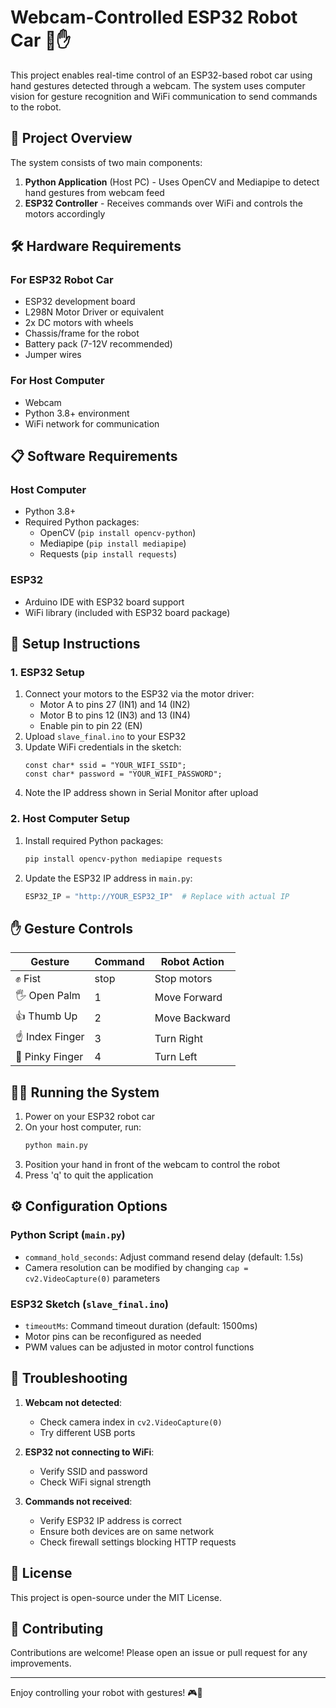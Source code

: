 # Webcam-Controlled ESP32 Robot Car 🚗✋

This project enables real-time control of an ESP32-based robot car using hand gestures detected through a webcam. The system uses computer vision for gesture recognition and WiFi communication to send commands to the robot.

## 📌 Project Overview

The system consists of two main components:

1. **Python Application** (Host PC) - Uses OpenCV and Mediapipe to detect hand gestures from webcam feed
2. **ESP32 Controller** - Receives commands over WiFi and controls the motors accordingly

## 🛠 Hardware Requirements

### For ESP32 Robot Car

- ESP32 development board
- L298N Motor Driver or equivalent
- 2x DC motors with wheels
- Chassis/frame for the robot
- Battery pack (7-12V recommended)
- Jumper wires

### For Host Computer

- Webcam
- Python 3.8+ environment
- WiFi network for communication

## 📋 Software Requirements

### Host Computer

- Python 3.8+
- Required Python packages:
  - OpenCV (`pip install opencv-python`)
  - Mediapipe (`pip install mediapipe`)
  - Requests (`pip install requests`)

### ESP32

- Arduino IDE with ESP32 board support
- WiFi library (included with ESP32 board package)

## 🚀 Setup Instructions

### 1. ESP32 Setup

1. Connect your motors to the ESP32 via the motor driver:
   - Motor A to pins 27 (IN1) and 14 (IN2)
   - Motor B to pins 12 (IN3) and 13 (IN4)
   - Enable pin to pin 22 (EN)
2. Upload `slave_final.ino` to your ESP32
3. Update WiFi credentials in the sketch:
   ```arduino
   const char* ssid = "YOUR_WIFI_SSID";
   const char* password = "YOUR_WIFI_PASSWORD";
   ```
4. Note the IP address shown in Serial Monitor after upload

### 2. Host Computer Setup

1. Install required Python packages:
   ```bash
   pip install opencv-python mediapipe requests
   ```
2. Update the ESP32 IP address in `main.py`:
   ```python
   ESP32_IP = "http://YOUR_ESP32_IP"  # Replace with actual IP
   ```

## ✋ Gesture Controls

| Gesture         | Command | Robot Action  |
| --------------- | ------- | ------------- |
| ✊ Fist         | stop    | Stop motors   |
| 🖐 Open Palm    | 1       | Move Forward  |
| 👍 Thumb Up     | 2       | Move Backward |
| ☝ Index Finger | 3       | Turn Right    |
| 🤙 Pinky Finger | 4       | Turn Left     |

## 🏃‍♂️ Running the System

1. Power on your ESP32 robot car
2. On your host computer, run:
   ```bash
   python main.py
   ```
3. Position your hand in front of the webcam to control the robot
4. Press 'q' to quit the application

## ⚙️ Configuration Options

### Python Script (`main.py`)

- `command_hold_seconds`: Adjust command resend delay (default: 1.5s)
- Camera resolution can be modified by changing `cap = cv2.VideoCapture(0)` parameters

### ESP32 Sketch (`slave_final.ino`)

- `timeoutMs`: Command timeout duration (default: 1500ms)
- Motor pins can be reconfigured as needed
- PWM values can be adjusted in motor control functions

## 🔧 Troubleshooting

1. **Webcam not detected**:

   - Check camera index in `cv2.VideoCapture(0)`
   - Try different USB ports

2. **ESP32 not connecting to WiFi**:

   - Verify SSID and password
   - Check WiFi signal strength

3. **Commands not received**:
   - Verify ESP32 IP address is correct
   - Ensure both devices are on same network
   - Check firewall settings blocking HTTP requests

## 📜 License

This project is open-source under the MIT License.

## 🤝 Contributing

Contributions are welcome! Please open an issue or pull request for any improvements.

---

Enjoy controlling your robot with gestures! 🎮🤖
